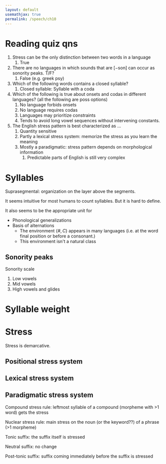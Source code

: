 ```yaml
---
layout: default
usemathjax: true
permalink: /speech/ch10
---
```


# Reading quiz qns

1. Stress can be the only distinction between two words in a language
   1. True
2. There are no languages in which sounds that are [−son] can occur as sonority peaks. T/F?
   1. False (e.g. greek psy)
3. Which of the following words contains a closed syllable?
   1. Closed syllable: Syllable with a coda
4. Which of the following is true about onsets and codas in different languages? (all the following are poss options)
   1. No language forbids onsets
   2. No language requires codas
   3. Languages may prioritize constraints
   4. Tends to avoid long vowel sequences without intervening constants.
5. The English stress pattern is best characterized as ...
   1. Quantity sensitive
   2. Partly a lexical stress system: memorize the stress as you learn the meaning
   3. Mostly a paradigmatic: stress pattern depends on morphological information
      1. Predictable parts of English is still very complex

# Syllables

Suprasegmental: organization on the layer above the segments.

It seems intuitive for most humans to count syllables. But it is hard to define.

It also seems to be the appropriate unit for

- Phonological generalizations
- Basis of alternations
  - The environment $\{\#, C\}$ appears in many languages (i.e. at the word final position or before a consonant.)
  - This environment isn't a natural class

## Sonority peaks

Sonority scale

1. Low vowels
2. Mid vowels
3. High vowels and glides


# Syllable weight



# Stress

Stress is demarcative.

## Positional stress system

## Lexical stress system

## Paradigmatic stress system

Compound stress rule:
leftmost syllable of a compound (morpheme with >1 word) gets the stress

Nuclear stress rule:
main stress on the noun (or the keyword??) of a phrase (>1 morpheme)

Tonic suffix: the suffix itself is stressed

Neutral suffix: no change

Post-tonic suffix: suffix coming immediately before the suffix is stressed